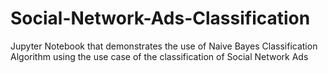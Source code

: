 # Social-Network-Ads-Classification
Jupyter Notebook that demonstrates the use of Naive Bayes Classification Algorithm using the use case of the classification of Social Network Ads
